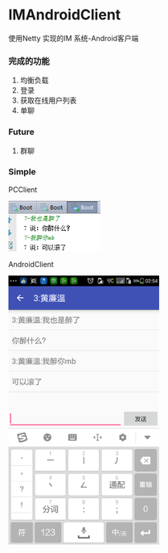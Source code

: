 # IMAndroidClient
使用Netty 实现的IM 系统-Android客户端

### 完成的功能

1. 均衡负载
2. 登录
3. 获取在线用户列表
4. 单聊

### Future

1. 群聊

### Simple

PCClient

![PCClient](./image/chat1.png)

AndroidClient

<img src="./image/chat2.png" width = "300" alt="AndroidClient"/>
